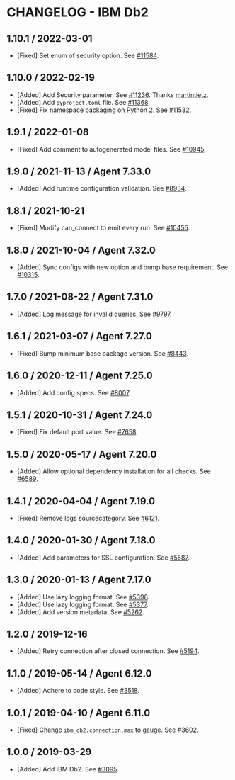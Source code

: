 # CHANGELOG - IBM Db2

## 1.10.1 / 2022-03-01

* [Fixed] Set enum of security option. See [#11584](https://github.com/DataDog/integrations-core/pull/11584).

## 1.10.0 / 2022-02-19

* [Added] Add Security parameter. See [#11236](https://github.com/DataDog/integrations-core/pull/11236). Thanks [martintietz](https://github.com/martintietz).
* [Added] Add `pyproject.toml` file. See [#11368](https://github.com/DataDog/integrations-core/pull/11368).
* [Fixed] Fix namespace packaging on Python 2. See [#11532](https://github.com/DataDog/integrations-core/pull/11532).

## 1.9.1 / 2022-01-08

* [Fixed] Add comment to autogenerated model files. See [#10945](https://github.com/DataDog/integrations-core/pull/10945).

## 1.9.0 / 2021-11-13 / Agent 7.33.0

* [Added] Add runtime configuration validation. See [#8934](https://github.com/DataDog/integrations-core/pull/8934).

## 1.8.1 / 2021-10-21

* [Fixed] Modify can_connect to emit every run. See [#10455](https://github.com/DataDog/integrations-core/pull/10455).

## 1.8.0 / 2021-10-04 / Agent 7.32.0

* [Added] Sync configs with new option and bump base requirement. See [#10315](https://github.com/DataDog/integrations-core/pull/10315).

## 1.7.0 / 2021-08-22 / Agent 7.31.0

* [Added] Log message for invalid queries. See [#9797](https://github.com/DataDog/integrations-core/pull/9797).

## 1.6.1 / 2021-03-07 / Agent 7.27.0

* [Fixed] Bump minimum base package version. See [#8443](https://github.com/DataDog/integrations-core/pull/8443).

## 1.6.0 / 2020-12-11 / Agent 7.25.0

* [Added] Add config specs. See [#8007](https://github.com/DataDog/integrations-core/pull/8007).

## 1.5.1 / 2020-10-31 / Agent 7.24.0

* [Fixed] Fix default port value. See [#7658](https://github.com/DataDog/integrations-core/pull/7658).

## 1.5.0 / 2020-05-17 / Agent 7.20.0

* [Added] Allow optional dependency installation for all checks. See [#6589](https://github.com/DataDog/integrations-core/pull/6589).

## 1.4.1 / 2020-04-04 / Agent 7.19.0

* [Fixed] Remove logs sourcecategory. See [#6121](https://github.com/DataDog/integrations-core/pull/6121).

## 1.4.0 / 2020-01-30 / Agent 7.18.0

* [Added] Add parameters for SSL configuration. See [#5587](https://github.com/DataDog/integrations-core/pull/5587).

## 1.3.0 / 2020-01-13 / Agent 7.17.0

* [Added] Use lazy logging format. See [#5398](https://github.com/DataDog/integrations-core/pull/5398).
* [Added] Use lazy logging format. See [#5377](https://github.com/DataDog/integrations-core/pull/5377).
* [Added] Add version metadata. See [#5262](https://github.com/DataDog/integrations-core/pull/5262).

## 1.2.0 / 2019-12-16

* [Added] Retry connection after closed connection. See [#5194](https://github.com/DataDog/integrations-core/pull/5194).

## 1.1.0 / 2019-05-14 / Agent 6.12.0

* [Added] Adhere to code style. See [#3518](https://github.com/DataDog/integrations-core/pull/3518).

## 1.0.1 / 2019-04-10 / Agent 6.11.0

* [Fixed] Change `ibm_db2.connection.max` to gauge. See [#3602](https://github.com/DataDog/integrations-core/pull/3602).

## 1.0.0 / 2019-03-29

* [Added] Add IBM Db2. See [#3095](https://github.com/DataDog/integrations-core/pull/3095).

